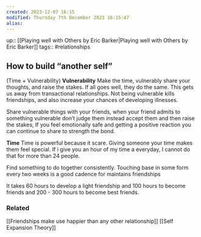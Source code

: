 ```yaml
---
created: 2023-12-07 16:15
modified: Thursday 7th December 2023 16:15:47
alias:
---
```

up::  [[Playing well with Others by Eric Barker|Playing well with Others by Eric Barker]]
tags:: #relationships

## How to build “another self”

(Time + Vulnerability)
**Vulnerability**
Make the time, vulnerably share your thoughts, and raise the stakes. If all goes well, they do the same. This gets us away from transactional relationships.
Not being vulnerable kills friendships, and also increase your chances of developing illnesses.

Share vulnerable things with your friends, when your friend admits to something vulnerable don’t judge them instead accept them and then raise the stakes, If you feel emotionally safe and getting a positive reaction you can continue to share to strength the bond.

**Time**
Time is powerful because it scare. Giving someone your time makes them feel special. If i give you an hour of my time a everyday, I cannot do that for more than 24 people.

Find something to do together consistently. Touching base in some form every two weeks is a good cadence for maintains friendships

It takes 60 hours to develop a light friendship and 100 hours to become friends and 200 - 300 hours to become best friends.
### Related
[[Friendships make use happier than any other relationship]]
[[Self Expansion Theory]]
